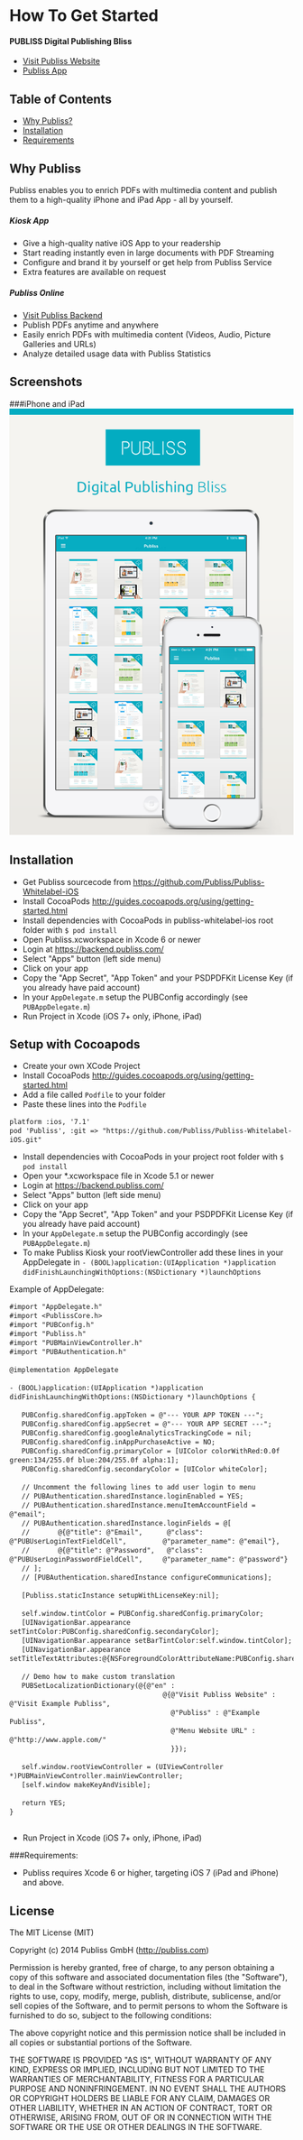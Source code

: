 How To Get Started
==================

#### PUBLISS Digital Publishing Bliss
- [Visit Publiss Website](http://publiss.com "Visit Publiss Website")
- [Publiss App](http://appstore.com/publiss "Publiss App")


## Table of Contents   

- [Why Publiss?](#why-publiss)
- [Installation](#Installation)
- [Requirements](#Requirements)

## Why Publiss
Publiss enables you to enrich PDFs with multimedia content and publish them to a high-quality iPhone and iPad App - all by yourself.

##### Kiosk App
- Give a high-quality native iOS App to your readership
- Start reading instantly even in large documents with PDF Streaming
- Configure and brand it by yourself or get help from Publiss Service
- Extra features are available on request

##### Publiss Online
- [Visit Publiss Backend](https://backend.publiss.com "Visit Publiss Backend")
- Publish PDFs anytime and anywhere
- Easily enrich PDFs with multimedia content (Videos, Audio, Picture Galleries and URLs)
- Analyze detailed usage data with Publiss Statistics


## Screenshots
###iPhone and iPad
![Publiss Kiosk iPhone](iPhone_iPad_Kiosk.png)

## Installation
 - Get Publiss sourcecode from https://github.com/Publiss/Publiss-Whitelabel-iOS
 - Install CocoaPods http://guides.cocoapods.org/using/getting-started.html 
 - Install dependencies with CocoaPods in publiss-whitelabel-ios root folder with `$ pod install`
 - Open Publiss.xcworkspace in Xcode 6 or newer
 - Login at https://backend.publiss.com/
 - Select "Apps" button (left side menu)
 - Click on your app
 - Copy the "App Secret", "App Token" and your PSDPDFKit License Key (if you already have paid account)
 - In your `AppDelegate.m` setup the PUBConfig accordingly (see `PUBAppDelegate.m`)
 - Run Project in Xcode (iOS 7+ only, iPhone, iPad)

## Setup with Cocoapods
 - Create your own XCode Project
 - Install CocoaPods http://guides.cocoapods.org/using/getting-started.html 
 - Add a file called `Podfile` to your folder
 - Paste these lines into the `Podfile`

```
platform :ios, '7.1'
pod 'Publiss', :git => "https://github.com/Publiss/Publiss-Whitelabel-iOS.git"
```
 - Install dependencies with CocoaPods in your project root folder with `$ pod install`
 - Open your *.xcworkspace file in Xcode 5.1 or newer
 - Login at https://backend.publiss.com/
 - Select "Apps" button (left side menu)
 - Click on your app
 - Copy the "App Secret", "App Token" and your PSDPDFKit License Key (if you already have paid account)
 - In your `AppDelegate.m` setup the PUBConfig accordingly (see `PUBAppDelegate.m`)
 - To make Publiss Kiosk your rootViewController add these lines in your AppDelegate in `- (BOOL)application:(UIApplication *)application didFinishLaunchingWithOptions:(NSDictionary *)launchOptions` 
 
 Example of AppDelegate:
 
 ```
#import "AppDelegate.h"
#import <PublissCore.h>
#import "PUBConfig.h"
#import "Publiss.h"
#import "PUBMainViewController.h"
#import "PUBAuthentication.h"

@implementation AppDelegate

- (BOOL)application:(UIApplication *)application didFinishLaunchingWithOptions:(NSDictionary *)launchOptions {

    PUBConfig.sharedConfig.appToken = @"--- YOUR APP TOKEN ---";
    PUBConfig.sharedConfig.appSecret = @"--- YOUR APP SECRET ---";
    PUBConfig.sharedConfig.googleAnalyticsTrackingCode = nil;
    PUBConfig.sharedConfig.inAppPurchaseActive = NO;
    PUBConfig.sharedConfig.primaryColor = [UIColor colorWithRed:0.0f green:134/255.0f blue:204/255.0f alpha:1];
    PUBConfig.sharedConfig.secondaryColor = [UIColor whiteColor];
    
    // Uncomment the following lines to add user login to menu
    // PUBAuthentication.sharedInstance.loginEnabled = YES;
    // PUBAuthentication.sharedInstance.menuItemAccountField = @"email";
    // PUBAuthentication.sharedInstance.loginFields = @[
    //       @{@"title": @"Email",      @"class": @"PUBUserLoginTextFieldCell",         @"parameter_name": @"email"},
    //       @{@"title": @"Password",   @"class": @"PUBUserLoginPasswordFieldCell",     @"parameter_name": @"password"}
    // ];
    // [PUBAuthentication.sharedInstance configureCommunications];
    
    [Publiss.staticInstance setupWithLicenseKey:nil];
    
    self.window.tintColor = PUBConfig.sharedConfig.primaryColor;
    [UINavigationBar.appearance setTintColor:PUBConfig.sharedConfig.secondaryColor];
    [UINavigationBar.appearance setBarTintColor:self.window.tintColor];
    [UINavigationBar.appearance setTitleTextAttributes:@{NSForegroundColorAttributeName:PUBConfig.sharedConfig.secondaryColor}];
    
    // Demo how to make custom translation
    PUBSetLocalizationDictionary(@{@"en" :
                                       @{@"Visit Publiss Website" : @"Visit Example Publiss",
                                         @"Publiss" : @"Example Publiss",
                                         @"Menu Website URL" : @"http://www.apple.com/"
                                         }});
    
    self.window.rootViewController = (UIViewController *)PUBMainViewController.mainViewController;
    [self.window makeKeyAndVisible];
    
    return YES;
}


 ```
 
 - Run Project in Xcode (iOS 7+ only, iPhone, iPad)

 
###Requirements:
 - Publiss requires Xcode 6 or higher, targeting iOS 7 (iPad and iPhone) and above.

## License

The MIT License (MIT)

Copyright (c) 2014 Publiss GmbH (http://publiss.com)

Permission is hereby granted, free of charge, to any person obtaining a copy
of this software and associated documentation files (the "Software"), to deal
in the Software without restriction, including without limitation the rights
to use, copy, modify, merge, publish, distribute, sublicense, and/or sell
copies of the Software, and to permit persons to whom the Software is
furnished to do so, subject to the following conditions:

The above copyright notice and this permission notice shall be included in
all copies or substantial portions of the Software.

THE SOFTWARE IS PROVIDED "AS IS", WITHOUT WARRANTY OF ANY KIND, EXPRESS OR
IMPLIED, INCLUDING BUT NOT LIMITED TO THE WARRANTIES OF MERCHANTABILITY,
FITNESS FOR A PARTICULAR PURPOSE AND NONINFRINGEMENT. IN NO EVENT SHALL THE
AUTHORS OR COPYRIGHT HOLDERS BE LIABLE FOR ANY CLAIM, DAMAGES OR OTHER
LIABILITY, WHETHER IN AN ACTION OF CONTRACT, TORT OR OTHERWISE, ARISING FROM,
OUT OF OR IN CONNECTION WITH THE SOFTWARE OR THE USE OR OTHER DEALINGS IN
THE SOFTWARE.
